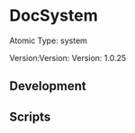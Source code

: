 # DocSystem

Atomic Type: system

Version:Version: Version: 1.0.25







## Development

## Scripts

